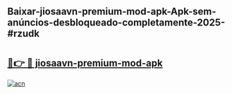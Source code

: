 ## Baixar-jiosaavn-premium-mod-apk-Apk-sem-anúncios-desbloqueado-completamente-2025-#rzudk

# <h2><a href="https://ainizakaria.my?title=jiosaavn-premium-mod-apk&ref=22M">🔗👉 🔴 jiosaavn-premium-mod-apk</a></h2>

[![acn](https://github.com/user-attachments/assets/0f9c940e-d8b0-45ae-aac7-cd30a18b3e1c)](https://ainizakaria.my?title=jiosaavn-premium-mod-apk&ref=22M)

